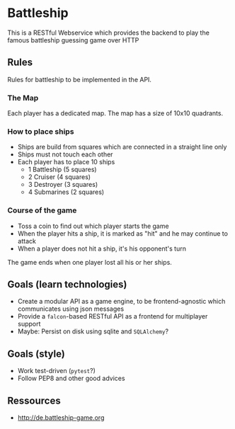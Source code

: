 # Battleship
This is a RESTful Webservice which provides the backend to play the famous battleship guessing game over HTTP

## Rules

Rules for battleship to be implemented in the API.

### The Map

Each player has a dedicated map. The map has a size of 10x10 quadrants.

### How to place ships

* Ships are build from squares which are connected in a straight line only
* Ships must not touch each other
* Each player has to place 10 ships
  * 1 Battleship (5 squares)
  * 2 Cruiser (4 squares)
  * 3 Destroyer (3 squares)
  * 4 Submarines (2 squares)

### Course of the game

* Toss a coin to find out which player starts the game
* When the player hits a ship, it is marked as "hit" and
  he may continue to attack
* When a player does not hit a ship, it's his opponent's turn

The game ends when one player lost all his or her ships.

## Goals (learn technologies)

* Create a modular API as a game engine, to be frontend-agnostic
  which communicates using json messages
* Provide a `falcon`-based RESTful API as a frontend for multiplayer support
* Maybe: Persist on disk using sqlite and `SQLAlchemy`?

## Goals (style)

* Work test-driven (`pytest`?)
* Follow PEP8 and other good advices

## Ressources

* http://de.battleship-game.org
